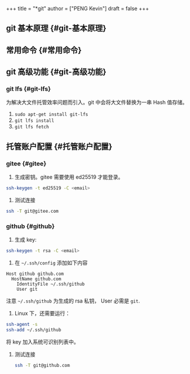 +++
title = "*git"
author = ["PENG Kevin"]
draft = false
+++

## git 基本原理 {#git-基本原理}


## 常用命令 {#常用命令}


## git 高级功能 {#git-高级功能}


### git lfs {#git-lfs}

为解决大文件托管效率问题而引入。git 中会将大文件替换为一串 Hash 值存储。

1.  `sudo apt-get install git-lfs`
2.  `git lfs install`
3.  `git lfs fetch`


## 托管账户配置 {#托管账户配置}


### gitee {#gitee}

1.  生成密钥。gitee 需要使用 ed25519 才能登录。

<!--listend-->

```bash
ssh-keygen -t ed25519 -C <email>
```

1.  测试连接

<!--listend-->

```bash
ssh -T git@gitee.com
```


### github {#github}

1.  生成 key:

<!--listend-->

```bash
ssh-keygen -t rsa -C <email>
```

1.  在 `~/.ssh/config` 添加如下内容

<!--listend-->

```text
Host github github.com
  HostName github.com
    IdentityFile ~/.ssh/github
    User git
```

注意 `~/.ssh/github` 为生成的 rsa 私钥，
User 必需是 `git`.

1.  Linux 下，还需要运行：

<!--listend-->

```bash
ssh-agent -s
ssh-add ~/.ssh/github
```

将 key 加入系统可识别列表中。

1.  测试连接
    ```bash
    ssh -T git@github.com
    ```
